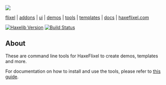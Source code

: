 ![](https://raw.github.com/HaxeFlixel/haxeflixel.com/master/src/files/images/flixel-logos/flixel-tools.png)

[flixel](https://github.com/HaxeFlixel/flixel) | [addons](https://github.com/HaxeFlixel/flixel-addons) | [ui](https://github.com/HaxeFlixel/flixel-ui) | [demos](https://github.com/HaxeFlixel/flixel-demos) | [tools](https://github.com/HaxeFlixel/flixel-tools) | [templates](https://github.com/HaxeFlixel/flixel-templates) | [docs](https://github.com/HaxeFlixel/flixel-docs) | [haxeflixel.com](https://github.com/HaxeFlixel/haxeflixel.com)

[![Haxelib Version](https://img.shields.io/github/tag/HaxeFlixel/flixel-tools.svg?style=flat-square&label=haxelib)](http://lib.haxe.org/p/flixel-tools)
[![Build Status](https://img.shields.io/travis/HaxeFlixel/flixel-tools.svg?style=flat-square)](https://travis-ci.org/HaxeFlixel/flixel-tools)

## About

These are command line tools for HaxeFlixel to create demos, templates and more.

For documentation on how to install and use the tools, please refer to [this guide](http://haxeflixel.com/documentation/flixel-tools/).
